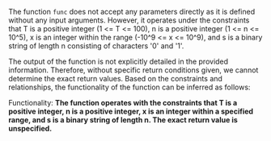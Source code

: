 The function `func` does not accept any parameters directly as it is defined without any input arguments. However, it operates under the constraints that T is a positive integer (1 <= T <= 100), n is a positive integer (1 <= n <= 10^5), x is an integer within the range (-10^9 <= x <= 10^9), and s is a binary string of length n consisting of characters '0' and '1'. 

The output of the function is not explicitly detailed in the provided information. Therefore, without specific return conditions given, we cannot determine the exact return values. Based on the constraints and relationships, the functionality of the function can be inferred as follows: 

Functionality: **The function operates with the constraints that T is a positive integer, n is a positive integer, x is an integer within a specified range, and s is a binary string of length n. The exact return value is unspecified.**